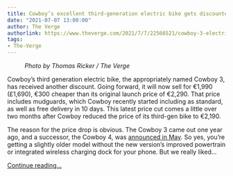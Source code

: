 ```yaml
---
title: Cowboy’s excellent third-generation electric bike gets discounted to €1,990
date: "2021-07-07 13:00:00"
author: The Verge
authorlink: https://www.theverge.com/2021/7/7/22566521/cowboy-3-electric-bike-price-discount
tags:
- The-Verge
---
```

<figure>
      <img alt="" src="https://cdn.vox-cdn.com/thumbor/TgJS-P2j5z5hM5m3EcDcb7FSciU=/7x0:2034x1351/1310x873/cdn.vox-cdn.com/uploads/chorus_image/image/69550260/verge_DSC_0771_2040pxl.0.jpg" />
        <figcaption><em>Photo by Thomas Ricker / The Verge</em></figcaption>
    </figure>

  <p id="khz54d">Cowboy’s third generation electric bike, the appropriately named Cowboy 3, has received another discount. Going forward, it will now sell for €1,990 (£1,690), €300 cheaper than its original launch price of €2,290. That price includes mudguards, which Cowboy recently started including as standard, as well as free delivery in 10 days. This latest price cut comes a little over two months after Cowboy reduced the price of its third-gen bike to €2,190.</p>
<p id="9wLeUo">The reason for the price drop is obvious. The Cowboy 3 came out one year ago, and a successor, the Cowboy 4, was <a href="https://www.theverge.com/2021/5/6/22417053/cowboy-c4-st-electric-bike-price-specs">announced in May</a>. So yes, you’re getting a slightly older model without the new version’s improved powertrain or integrated wireless charging dock for your phone. But we really liked...</p>
  <p>
    <a href="https://www.theverge.com/2021/7/7/22566521/cowboy-3-electric-bike-price-discount">Continue reading&hellip;</a>
  </p>